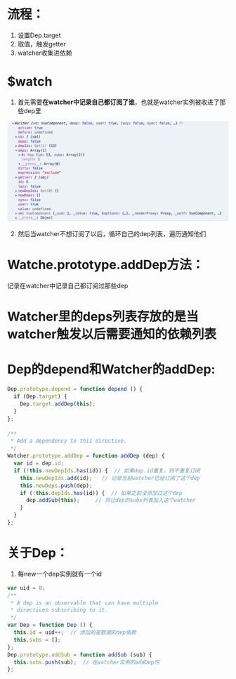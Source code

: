# 流程：
1. 设置Dep.target
2. 取值，触发getter
3. watcher收集进依赖

# $watch
1. 首先需要**在watcher中记录自己都订阅了谁**，也就是watcher实例被收进了那些dep里

![watcher](./Watcher实例.png)

2. 然后当watcher不想订阅了以后，循环自己的dep列表，遍历通知他们

# Watche.prototype.addDep方法：
记录在watcher中记录自己都订阅过那些dep

# Watcher里的deps列表存放的是当watcher触发以后需要通知的依赖列表

# Dep的depend和Watcher的addDep:
```js
Dep.prototype.depend = function depend () {
  if (Dep.target) {
    Dep.target.addDep(this);
  }
};

/**
 * Add a dependency to this directive.
 */
Watcher.prototype.addDep = function addDep (dep) {
  var id = dep.id;
  if (!this.newDepIds.has(id)) {  // 如果dep.id重复，则不重复订阅
    this.newDepIds.add(id);   // 记录当前watcher已经订阅了这个dep
    this.newDeps.push(dep);
    if (!this.depIds.has(id)) {  // 如果之前没添加过这个dep
      dep.addSub(this);     // 则让dep的subs列表加入这个watcher
    }
  }
};

```

# 关于Dep：
1. 每new一个dep实例就有一个id
```js
var uid = 0;
/**
 * A dep is an observable that can have multiple
 * directives subscribing to it.
 */
var Dep = function Dep () {
  this.id = uid++;  // 添加的是数据的dep依赖
  this.subs = [];
};
Dep.prototype.addSub = function addSub (sub) {
  this.subs.push(sub);  // 在watcher实例的addDep内
};
```

